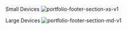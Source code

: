 Small Devices
![portfolio-footer-section-xs-v1](https://github.com/user-attachments/assets/ce9c4b15-a3ad-44eb-9f34-b2f44c9dac14)

Large Devices
![portfolio-footer-section-md-v1](https://github.com/user-attachments/assets/3ece5473-21dd-46c8-a2f3-43b4de197b31)
